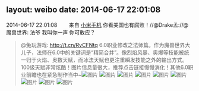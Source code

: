 layout: weibo
date: 2014-06-17 22:01:08
---
2014-06-17 22:01:08  &nbsp;&nbsp;&nbsp;&nbsp;&nbsp;&nbsp; 来自 <a href="http://app.weibo.com/t/feed/22zMnn" rel="nofollow">小米手机</a>
你看美国也有腐败！//@Drake孟://@魔兽世界: 法爷 我叫你一声 你可敢应？
>  @兔玩游戏: http://t.cn/RvCFNtq 6.0职业修改之法师篇。作为魔兽世界大儿子，法师在6.0中的关键词是“精简合并”。像烈焰风暴、奥爆等技能被统一归于火焰、奥数天赋，而冰法天赋也更注重瞬发技能之外的输出方式。100级天赋非常炫酷！图片信息量很大，推荐点击链接慢慢消化！其他6.0职业前瞻也在紧急制作当中~ ​​​
>  ![图片](https://ww2.sinaimg.cn/large/005vhJLPgw1ehg3f4akonj30dw1m4ape.jpg)
>  ![图片](https://ww4.sinaimg.cn/large/005vhJLPgw1ehg3f53en2j30dw1c345r.jpg)
>  ![图片](https://ww3.sinaimg.cn/large/005vhJLPgw1ehg3f5g3awj30dw1epwlm.jpg)
>  ![图片](https://ww3.sinaimg.cn/large/005vhJLPgw1ehg3dq8i0kg307i0751kx.gif)
>  ![图片](https://ww2.sinaimg.cn/large/005vhJLPgw1ehg3drallmg306q0701a3.gif)
>  ![图片](https://ww4.sinaimg.cn/large/005vhJLPgw1ehg3ds8sw0g306z0731bq.gif)
>  ![图片](https://ww3.sinaimg.cn/large/005vhJLPgw1ehg3dt347tg306z0731h7.gif)
>  ![图片](https://ww2.sinaimg.cn/large/005vhJLPgw1ehg3dtutt9g306505713f.gif)
>  ![图片](https://ww1.sinaimg.cn/large/005vhJLPgw1ehg3dv4fyzg306505710h.gif)
